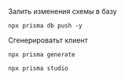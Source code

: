
Залить изменения схемы в базу
```
npx prisma db push -y
```

Сгенерироватьт клиент
```
npx prisma generate
```


```
npx prisma studio
```

